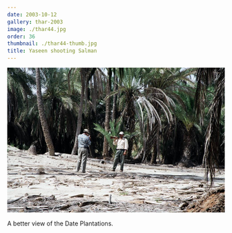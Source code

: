 ```yaml
---
date: 2003-10-12
gallery: thar-2003
image: ./thar44.jpg
order: 36
thumbnail: ./thar44-thumb.jpg
title: Yaseen shooting Salman
---
```


![Yaseen shooting Salman](./thar44.jpg)

A better view of the Date Plantations.